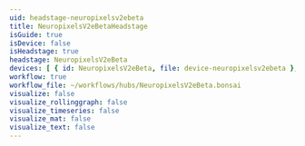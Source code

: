 ```yaml
---
uid: headstage-neuropixelsv2ebeta
title: NeuropixelsV2eBetaHeadstage
isGuide: true
isDevice: false
isHeadstage: true
headstage: NeuropixelsV2eBeta
devices: [ { id: NeuropixelsV2eBeta, file: device-neuropixelsv2ebeta }, { id: BNO055, file: device-bno055_neuropixelsv2e } ]
workflow: true
workflow_file: ~/workflows/hubs/NeuropixelsV2eBeta.bonsai
visualize: false
visualize_rollinggraph: false
visualize_timeseries: false
visualize_mat: false
visualize_text: false
---
```

